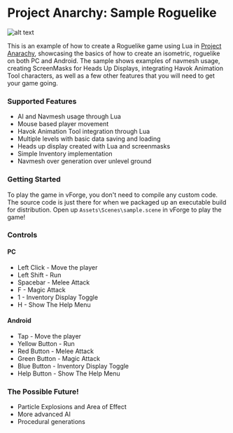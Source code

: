 Project Anarchy: Sample Roguelike
===========================

![alt text](http://www.projectanarchy.com/sites/default/files/Project%20Anarchy%20Logo.png "Project Anarchy")

This is an example of how to create a Roguelike game using Lua in [Project Anarachy][1], showcasing the basics of how to create an isometric, roguelike on both PC and Android. 
The sample shows examples of navmesh usage, creating ScreenMasks for Heads Up Displays, integrating Havok Animation Tool characters, as well as a few other features that you will need to get your game going. 

### Supported Features

- AI and Navmesh usage through Lua
- Mouse based player movement
- Havok Animation Tool integration through Lua
- Multiple levels with basic data saving and loading
- Heads up display created with Lua and screenmasks
- Simple Inventory implementation
- Navmesh over generation over unlevel ground

### Getting Started

To play the game in vForge, you don't need to compile any custom code. The source code is just there for when we packaged up an executable build for distribution. Open up `Assets\Scenes\sample.scene` in vForge to play the game!

[1]: http://www.projectanarchy.com/download


### Controls

#### PC

- Left Click - Move the player
- Left Shift - Run
- Spacebar - Melee Attack
- F - Magic Attack 
- 1 - Inventory Display Toggle
- H - Show The Help Menu

#### Android

- Tap - Move the player
- Yellow Button - Run
- Red Button - Melee Attack
- Green Button - Magic Attack 
- Blue Button - Inventory Display Toggle
- Help Button - Show The Help Menu

### The Possible Future!

- Particle Explosions and Area of Effect
- More advanced AI
- Procedural generations